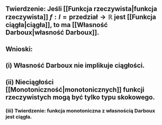 ## **Twierdzenie**: Jeśli [[Funkcja rzeczywista|funkcja rzeczywista]] $f:I=\text{przedział}\to\mathbb{R}$ jest [[Funkcja ciągła|ciągła]], to ma [[Własność Darboux|własność Darboux]].

## **Wnioski**: 
## (i) Własność Darboux nie implikuje ciągłości.
## (ii) Nieciągłości [[Monotoniczność|monotonicznych]] funkcji rzeczywistych mogą być tylko typu skokowego.
### (iii) **Twierdzenie**: funkcja monotoniczna z własnością Darboux jest ciągła.